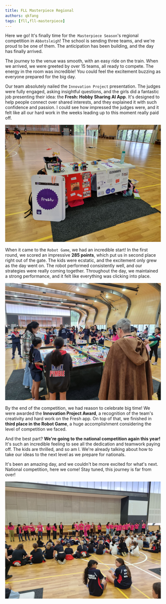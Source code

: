 ```yaml
---
title: FLL Masterpiece Regional
authors: qkfang
tags: [fll,fll-masterpiece]
---
```


Here we go! It's finally time for the` Masterpiece Season`'s regional competition in `Abbotsleigh`! The school is sending three teams, and we're proud to be one of them. The anticipation has been building, and the day has finally arrived.

The journey to the venue was smooth, with an easy ride on the train. When we arrived, we were greeted by over 15 teams, all ready to compete. The energy in the room was incredible! You could feel the excitement buzzing as everyone prepared for the big day.

Our team absolutely nailed the `Innovation Project` presentation. The judges were fully engaged, asking insightful questions, and the girls did a fantastic job presenting their idea: the **Fresh: Hobby Sharing AI App**. It's designed to help people connect over shared interests, and they explained it with such confidence and passion. I could see how impressed the judges were, and it felt like all our hard work in the weeks leading up to this moment really paid off.

![alt text](images/fll-masterpiece-regional-inno.jpg)

When it came to the `Robot Game`, we had an incredible start! In the first round, we scored an impressive **285 points**, which put us in second place right out of the gate. The kids were ecstatic, and the excitement only grew as the day went on. The robot performed consistently well, and our strategies were really coming together. Throughout the day, we maintained a strong performance, and it felt like everything was clicking into place.

![alt text](images/fll-masterpiece-regional-robot-game.jpg)

By the end of the competition, we had reason to celebrate big time! We were awarded the **Innovation Project Award**, a recognition of the team's creativity and hard work on the Fresh app. On top of that, we finished in **third place in the Robot Game**, a huge accomplishment considering the level of competition we faced.

And the best part? **We're going to the national competition again this year!** It's such an incredible feeling to see all the dedication and teamwork paying off. The kids are thrilled, and so am I. We're already talking about how to take our ideas to the next level as we prepare for nationals.

It's been an amazing day, and we couldn't be more excited for what's next. National competition, here we come! Stay tuned, this journey is far from over!

![alt text](images/fll-masterpiece-regional-ceremony.jpg)

